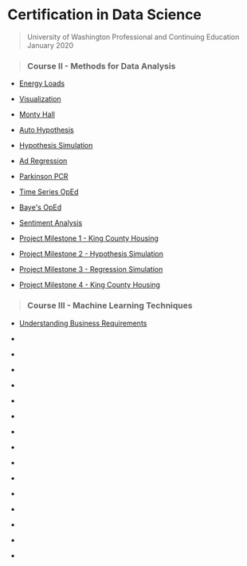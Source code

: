 # Certification in Data Science 
> University of Washington Professional and Continuing Education  
> January 2020  

> ### Course II - Methods for Data Analysis
- [Energy Loads](https://github.com/n8sean/portfolio/blob/master/Course-02_L01_EnergyLoads.ipynb)  

- [Visualization](https://github.com/n8sean/portfolio/blob/master/Course-02_L02_Vizualization.ipynb)  

- [Monty Hall](https://github.com/n8sean/portfolio/blob/master/Course-02_L03_MontyHall.ipynb)  

- [Auto Hypothesis](https://github.com/n8sean/portfolio/blob/master/Course-02_L04_AutoHypothesis.ipynb)  

- [Hypothesis Simulation](https://github.com/n8sean/portfolio/blob/master/Course-02_L05_HypothesisSim.ipynb)  

- [Ad Regression](https://github.com/n8sean/portfolio/blob/master/Course-02_L06_AdRegression.ipynb)  

- [Parkinson PCR](https://github.com/n8sean/portfolio/blob/master/Course-02_L07_ParkinsonPCR.ipynb)  

- [Time Series OpEd](https://github.com/n8sean/portfolio/blob/master/Course-02_L08_TimeseriesOpEd.ipynb)  

- [Baye's OpEd](https://github.com/n8sean/portfolio/blob/master/Course-02_L09_BayesOpEd.ipynb)  

- [Sentiment Analysis](https://github.com/n8sean/portfolio/blob/master/Course-02_L10_Sentiment_Analysis2.ipynb)  

- [Project Milestone 1 - King County Housing](https://github.com/n8sean/portfolio/blob/master/Course-02_Milestone-01_KingCountyHousing.ipynb)  

- [Project Milestone 2 - Hypothesis Simulation](https://github.com/n8sean/portfolio/blob/master/Course-02_Milestone-02_HypothesisSim.ipynb)  

- [Project Milestone 3 - Regression Simulation](https://github.com/n8sean/portfolio/blob/master/Course-02_Milestone-03_RegressionSim.ipynb)  

- [Project Milestone 4 - King County Housing](https://github.com/n8sean/portfolio/blob/master/Course-02_Milestone-04_KingCountyHousing.ipynb)  

> ### Course III - Machine Learning Techniques
- [Understanding Business Requirements](https://github.com/n8sean/portfolio/blob/master/Course-03_L01_Understanding-Business-Requirements.pdf)  

- []()  
- []()  
- []()  
- []()  
- []()  
- []()  
- []()  
- []()  
- []()  
- []()  
- []()  
- []()  
- []()  
- []()  
- []()  
